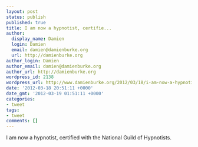```yaml
---
layout: post
status: publish
published: true
title: I am now a hypnotist, certifie...
author:
  display_name: Damien
  login: Damien
  email: damien@damienburke.org
  url: http://damienburke.org
author_login: Damien
author_email: damien@damienburke.org
author_url: http://damienburke.org
wordpress_id: 2138
wordpress_url: http://www.damienburke.org/2012/03/18/i-am-now-a-hypnotist-certifie/
date: '2012-03-18 20:51:11 +0000'
date_gmt: '2012-03-19 01:51:11 +0000'
categories:
- tweet
tags:
- tweet
comments: []
---
```

<p>I am now a hypnotist, certified with the National Guild of Hypnotists.</p>
